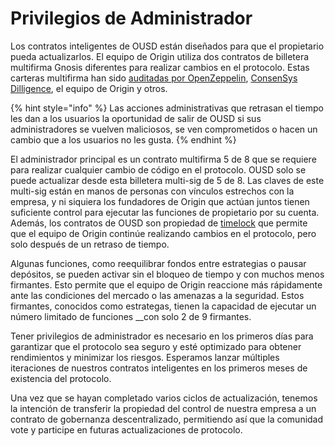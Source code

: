 # Privilegios de Administrador

Los contratos inteligentes de OUSD están diseñados para que el propietario pueda actualizarlos. El equipo de Origin utiliza dos contratos de billetera multifirma Gnosis diferentes para realizar cambios en el protocolo. Estas carteras multifirma han sido [auditadas por OpenZeppelin](https://blog.openzeppelin.com/gnosis-multisig-wallet-audit-d702ff0e2b1e/), [ConsenSys Dilligence](https://blog.gnosis.pm/the-gnosis-multisig-wallet-and-our-commitment-to-security-ce9aca0d17f6), el equipo de Origin y otros.

{% hint style="info" %}
Las acciones administrativas que retrasan el tiempo les dan a los usuarios la oportunidad de salir de OUSD si sus administradores se vuelven maliciosos, se ven comprometidos o hacen un cambio que a los usuarios no les gusta.
{% endhint %}

El administrador principal es un contrato multifirma 5 de 8 que se requiere para realizar cualquier cambio de código en el protocolo. OUSD solo se puede actualizar desde esta billetera multi-sig de 5 de 8. Las claves de este multi-sig están en manos de personas con vínculos estrechos con la empresa, y ni siquiera los fundadores de Origin que actúan juntos tienen suficiente control para ejecutar las funciones de propietario por su cuenta. Además, los contratos de OUSD son propiedad de [timelock](../smart-contracts/api/timelock.md) que permite que el equipo de Origin continúe realizando cambios en el protocolo, pero solo después de un retraso de tiempo.

Algunas funciones, como reequilibrar fondos entre estrategias o pausar depósitos, se pueden activar sin el bloqueo de tiempo y con muchos menos firmantes. Esto permite que el equipo de Origin reaccione más rápidamente ante las condiciones del mercado o las amenazas a la seguridad. Estos firmantes, conocidos como estrategas, tienen la capacidad de ejecutar un número limitado de funciones __con solo 2 de 9 firmantes.

Tener privilegios de administrador es necesario en los primeros días para garantizar que el protocolo sea seguro y esté optimizado para obtener rendimientos y minimizar los riesgos. Esperamos lanzar múltiples iteraciones de nuestros contratos inteligentes en los primeros meses de existencia del protocolo.

Una vez que se hayan completado varios ciclos de actualización, tenemos la intención de transferir la propiedad del control de nuestra empresa a un contrato de gobernanza descentralizado, permitiendo así que la comunidad vote y participe en futuras actualizaciones de protocolo.

